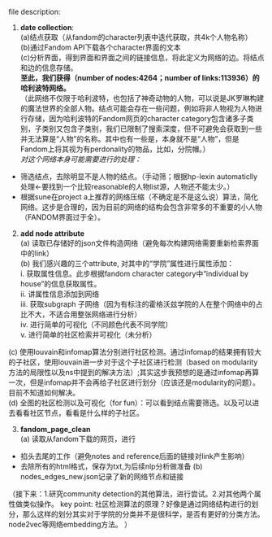 file description:

1. **date collection**:     
(a)结点获取（从fandom的character列表中迭代获取，共4k个人物名称）    
(b)通过Fandom API下载各个character界面的文本    
(c)分析界面，得到界面和界面之间的链接信息，将此定义为网络的边。将结点和边的信息存储。     
**至此，我们获得（number of nodes:4264；number of links:113936）的哈利波特网络。**    
（此网络不仅限于哈利波特，也包括了神奇动物的人物，可以说是JK罗琳构建的魔法世界的全部人物。结点可能会存在一些问题，例如将非人物视为人物进行存储，因为哈利波特的Fandom网页的character category包含诸多子类别，子类别又包含子类别，我们已限制了搜索深度，但不可避免会获取到一些并无法算是“人物”的名称。其中也有一些是，本身就不是“人物”，但是Fandom上将其视为有perdonality的物品，比如，分院帽。）      
*对这个网络本身可能需要进行的处理：*  
* 筛选结点，去除明显不是人物的结点。（手动筛；根据hp-lexin automaticlly处理<-要找到一个比较reasonable的人物list源，人物还不能太少。）  
* 根据sune在project a上推荐的网络压缩（不确定是不是这么说）算法，简化网络。这步是合理的，因为目前的网络的结构会包含非常多的不重要的小人物（FANDOM界面过于全）。  

  
2. **add node attribute**      
(a) 读取已存储好的json文件构造网络（避免每次构建网络需要重新检索界面中的link）   
(b) 我们感兴趣的三个attribute, 对其中的“学院”属性进行属性添加：    
      i. 获取属性信息。此步根据fandom character category中“individual  by house”的信息获取属性。    
      ii. 讲属性信息添加到网络    
      iii. 获取subgraph 子网络（因为有标注的霍格沃兹学院的人在整个网络中的占比不大，不适合用整张网络进行分析）    
      iv. 进行简单的可视化（不同颜色代表不同学院）    
      v. 进行简单的社区检索并可视化（未分析）    

(c) 使用louvain和infomap算法分别进行社区检测。通过infomap的结果拥有较大的子社区，使用louvain进一步对于这个子社区进行检测（based on modularity方法的局限性以及ns中提到的解决方法）;其实这步我预想的是通过infomap再算一次，但是infomap并不会再给子社区进行划分（应该还是modularity的问题）。目前不知道如何解决。  
(d) 全图的社区检测以及可视化（for fun）：可以看到结点需要筛选。以及可以进去看看社区节点，看看是什么样的子社区。  

3. **fandom_page_clean**  
(a) 读取从fandom下载的网页，进行   
* 掐头去尾的工作（避免notes and reference后面的链接对link产生影响）
* 去除所有的html格式，保存为txt,为后续nlp分析做准备
(b) nodes_edges_new.json记录了新的网络节点和链接



（接下来：1.研究community detection的其他算法，进行尝试。2.对其他两个属性做类似操作。
key point: 社区检测算法的原理？好像是通过网络结构进行的划分，那么这样的划分其实对于学院的分类并不是很科学，是否有更好的分类方法。node2vec等网络embedding方法。
）


